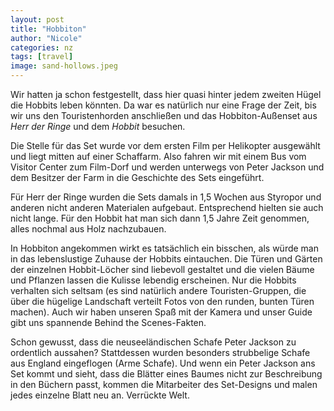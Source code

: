 ```yaml
---
layout: post
title: "Hobbiton"
author: "Nicole"
categories: nz
tags: [travel]
image: sand-hollows.jpeg
---
```

Wir hatten ja schon festgestellt, dass hier quasi hinter jedem zweiten Hügel die Hobbits leben könnten. Da war es natürlich nur eine Frage der Zeit, bis wir uns den Touristenhorden anschließen und das Hobbiton-Außenset aus *Herr der Ringe* und dem *Hobbit* besuchen.

Die Stelle für das Set wurde vor dem ersten Film per Helikopter ausgewählt und liegt mitten auf einer Schaffarm. Also fahren wir mit einem Bus vom Visitor Center zum Film-Dorf und werden unterwegs von Peter Jackson und dem Besitzer der Farm in die Geschichte des Sets eingeführt.

Für Herr der Ringe wurden die Sets damals in 1,5 Wochen aus Styropor und anderen nicht anderen Materialen aufgebaut. Entsprechend hielten sie auch nicht lange. Für den Hobbit hat man sich dann 1,5 Jahre Zeit genommen, alles nochmal aus Holz nachzubauen.

In Hobbiton angekommen wirkt es tatsächlich ein bisschen, als würde man in das lebenslustige Zuhause der Hobbits eintauchen. Die Türen und Gärten der einzelnen Hobbit-Löcher sind liebevoll gestaltet und die vielen Bäume und Pflanzen lassen die Kulisse lebendig erscheinen. Nur die Hobbits verhalten sich seltsam (es sind natürlich andere Touristen-Gruppen, die über die hügelige Landschaft verteilt Fotos von den runden, bunten Türen machen). Auch wir haben unseren Spaß mit der Kamera und unser Guide gibt uns spannende Behind the Scenes-Fakten.

Schon gewusst, dass die neuseeländischen Schafe Peter Jackson zu ordentlich aussahen? Stattdessen wurden besonders strubbelige Schafe aus England eingeflogen (Arme Schafe). Und wenn ein Peter Jackson ans Set kommt und sieht, dass die Blätter eines Baumes nicht zur Beschreibung in den Büchern passt, kommen die Mitarbeiter des Set-Designs und malen jedes einzelne Blatt neu an. Verrückte Welt.